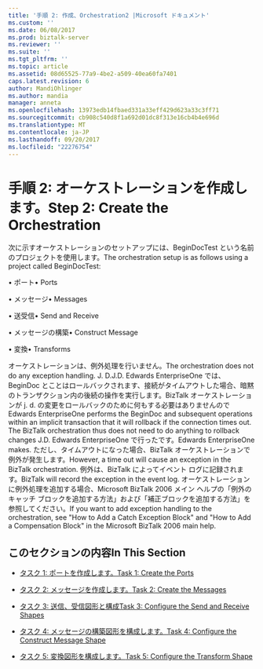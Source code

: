 ```yaml
---
title: '手順 2: 作成、Orchestration2 |Microsoft ドキュメント'
ms.custom: ''
ms.date: 06/08/2017
ms.prod: biztalk-server
ms.reviewer: ''
ms.suite: ''
ms.tgt_pltfrm: ''
ms.topic: article
ms.assetid: 08d65525-77a9-4be2-a509-40ea60fa7401
caps.latest.revision: 6
author: MandiOhlinger
ms.author: mandia
manager: anneta
ms.openlocfilehash: 13973edb14fbaed331a33eff429d623a33c3ff71
ms.sourcegitcommit: cb908c540d8f1a692d01dc8f313e16cb4b4e696d
ms.translationtype: MT
ms.contentlocale: ja-JP
ms.lasthandoff: 09/20/2017
ms.locfileid: "22276754"
---
```

# <a name="step-2-create-the-orchestration"></a><span data-ttu-id="e4f84-102">手順 2: オーケストレーションを作成します。</span><span class="sxs-lookup"><span data-stu-id="e4f84-102">Step 2: Create the Orchestration</span></span>
<span data-ttu-id="e4f84-103">次に示すオーケストレーションのセットアップには、BeginDocTest という名前のプロジェクトを使用します。</span><span class="sxs-lookup"><span data-stu-id="e4f84-103">The orchestration setup is as follows using a project called BeginDocTest:</span></span>  
  
 <span data-ttu-id="e4f84-104">• ポート</span><span class="sxs-lookup"><span data-stu-id="e4f84-104">• Ports</span></span>  
  
 <span data-ttu-id="e4f84-105">• メッセージ</span><span class="sxs-lookup"><span data-stu-id="e4f84-105">• Messages</span></span>  
  
 <span data-ttu-id="e4f84-106">• 送受信</span><span class="sxs-lookup"><span data-stu-id="e4f84-106">• Send and Receive</span></span>  
  
 <span data-ttu-id="e4f84-107">• メッセージの構築</span><span class="sxs-lookup"><span data-stu-id="e4f84-107">• Construct Message</span></span>  
  
 <span data-ttu-id="e4f84-108">• 変換</span><span class="sxs-lookup"><span data-stu-id="e4f84-108">• Transforms</span></span>  
  
 <span data-ttu-id="e4f84-109">オーケストレーションは、例外処理を行いません。</span><span class="sxs-lookup"><span data-stu-id="e4f84-109">The orchestration does not do any exception handling.</span></span> <span data-ttu-id="e4f84-110">J. D.</span><span class="sxs-lookup"><span data-stu-id="e4f84-110">J.D.</span></span> <span data-ttu-id="e4f84-111">Edwards EnterpriseOne では、BeginDoc とことはロールバックされます、接続がタイムアウトした場合、暗黙のトランザクション内の後続の操作を実行します。BizTalk オーケストレーションが j. d. の変更をロールバックのために何もする必要はありませんので</span><span class="sxs-lookup"><span data-stu-id="e4f84-111">Edwards EnterpriseOne performs the BeginDoc and subsequent operations within an implicit transaction that it will rollback if the connection times out. The BizTalk orchestration thus does not need to do anything to rollback changes J.D.</span></span> <span data-ttu-id="e4f84-112">Edwards EnterpriseOne で行ったです。</span><span class="sxs-lookup"><span data-stu-id="e4f84-112">Edwards EnterpriseOne makes.</span></span> <span data-ttu-id="e4f84-113">ただし、タイムアウトになった場合、BizTalk オーケストレーションで例外が発生します。</span><span class="sxs-lookup"><span data-stu-id="e4f84-113">However, a time out will cause an exception in the BizTalk orchestration.</span></span> <span data-ttu-id="e4f84-114">例外は、BizTalk によってイベント ログに記録されます。</span><span class="sxs-lookup"><span data-stu-id="e4f84-114">BizTalk will record the exception in the event log.</span></span> <span data-ttu-id="e4f84-115">オーケストレーションに例外処理を追加する場合、Microsoft BizTalk 2006 メイン ヘルプの「例外のキャッチ ブロックを追加する方法」および「補正ブロックを追加する方法」を参照してください。</span><span class="sxs-lookup"><span data-stu-id="e4f84-115">If you want to add exception handling to the orchestration, see "How to Add a Catch Exception Block" and "How to Add a Compensation Block" in the Microsoft BizTalk 2006 main help.</span></span>  
  
## <a name="in-this-section"></a><span data-ttu-id="e4f84-116">このセクションの内容</span><span class="sxs-lookup"><span data-stu-id="e4f84-116">In This Section</span></span>  
  
-   [<span data-ttu-id="e4f84-117">タスク 1: ポートを作成します。</span><span class="sxs-lookup"><span data-stu-id="e4f84-117">Task 1: Create the Ports</span></span>](../core/task-1-create-the-ports1.md)  
  
-   [<span data-ttu-id="e4f84-118">タスク 2: メッセージを作成します。</span><span class="sxs-lookup"><span data-stu-id="e4f84-118">Task 2: Create the Messages</span></span>](../core/task-2-create-the-messages2.md)  
  
-   [<span data-ttu-id="e4f84-119">タスク 3: 送信、受信図形と構成</span><span class="sxs-lookup"><span data-stu-id="e4f84-119">Task 3: Configure the Send and Receive Shapes</span></span>](../core/task-3-configure-the-send-and-receive-shapes2.md)  
  
-   [<span data-ttu-id="e4f84-120">タスク 4: メッセージの構築図形を構成します。</span><span class="sxs-lookup"><span data-stu-id="e4f84-120">Task 4: Configure the Construct Message Shape</span></span>](../core/task-4-configure-the-construct-message-shape1.md)  
  
-   [<span data-ttu-id="e4f84-121">タスク 5: 変換図形を構成します。</span><span class="sxs-lookup"><span data-stu-id="e4f84-121">Task 5: Configure the Transform Shape</span></span>](../core/task-5-configure-the-transform-shape2.md)